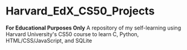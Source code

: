 # Harvard_EdX_CS50_Projects
**For Educational Purposes Only**
A repository of my self-learning using Harvard University's CS50 course to learn C, Python, HTML/CSS/JavaScript, and SQLite
